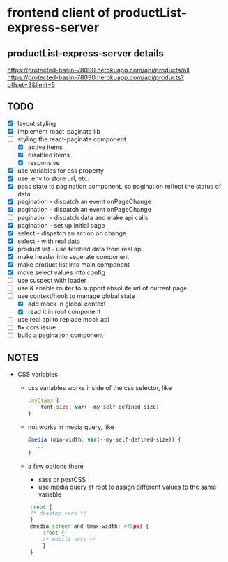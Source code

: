 # frontend client of productList-express-server

## productList-express-server details

<https://protected-basin-78090.herokuapp.com/api/products/all>
<https://protected-basin-78090.herokuapp.com/api/products?offset=3&limit=5>

## TODO

- [x] layout styling
- [x] implement react-paginate lib
- [ ] styling the react-paginate component
  - [x] active items
  - [x] disabled items
  - [x] responsive
- [x] use variables for css property
- [x] use .env to store url, etc.
- [x] pass state to pagination component, so pagination reflect the status of data
- [x] pagination - dispatch an event onPageChange
- [x] pagination - dispatch an event onPageChange
- [ ] pagination - dispatch data and make api calls
- [x] pagination - set up initial page
- [x] select - dispatch an action on change
- [x] select - with real data
- [x] product list - use fetched data from real api
- [x] make header into seperate component
- [x] make product list into main component
- [x] move select values into config
- [ ] use suspect with loader
- [ ] use & enable router to support absolute url of current page
- [ ] use context/hook to manage global state
  - [x] add mock in global context
  - [x] read it in root component
- [ ] use real api to replace mock api
- [ ] fix cors issue
- [ ] build a pagination component

## NOTES

- CSS variables

  - css variables works inside of the css selector, like

    ```javascript
    .myClass {
        font-size: var(--my-self-defined-size)
    }
    ```

  - not works in media query, like

    ```javascript
    @media (min-width: var(--my-self-defined-size)) {
      ...
    }
    ```

  - a few options there
    - sass or postCSS
    - use media query at root to assign different values to the same variable

  ```javascript
      :root {
      /* desktop vars */
      }
      @media screen and (max-width: 479px) {
          :root {
          /* mobile vars */
          }
      }
  ```
